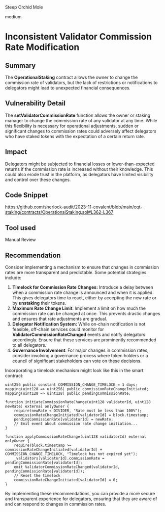 Steep Orchid Mole

medium

# Inconsistent Validator Commission Rate Modification

## Summary
The **OperationalStaking** contract allows the owner to change the commission rate of validators, but the lack of restrictions or notifications to delegators might lead to unexpected financial consequences.
## Vulnerability Detail
The **setValidatorCommissionRate** function allows the owner or staking manager to change the commission rate of any validator at any time. While this flexibility is necessary for operational adjustments, sudden or significant changes to commission rates could adversely affect delegators who have staked tokens with the expectation of a certain return rate.
## Impact
Delegators might be subjected to financial losses or lower-than-expected returns if the commission rate is increased without their knowledge. This could also erode trust in the platform, as delegators have limited visibility and control over these changes.
## Code Snippet
https://github.com/sherlock-audit/2023-11-covalent/blob/main/cqt-staking/contracts/OperationalStaking.sol#L362-L367
## Tool used

Manual Review

## Recommendation
Consider implementing a mechanism to ensure that changes in commission rates are more transparent and predictable. Some potential strategies include:

1. **Timelock for Commission Rate Changes:** Introduce a delay between when a commission rate change is announced and when it is applied. This gives delegators time to react, either by accepting the new rate or by **unstaking** their tokens.
2. **Maximum Rate Change Limit**: Implement a limit on how much the commission rate can be changed at once. This prevents drastic changes and ensures that rate adjustments are gradual.
3. **Delegator Notification System:** While on-chain notification is not feasible, off-chain services could monitor for **ValidatorCommissionRateChanged** events and notify delegators accordingly. Ensure that these services are prominently recommended to all delegators.
4. **Governance Involvement**: For major changes in commission rates, consider involving a governance process where token holders or a council of significant stakeholders can vote on these decisions.

Incorporating a timelock mechanism might look like this in the smart contract:

```solidity
uint256 public constant COMMISSION_CHANGE_TIMELOCK = 1 days;
mapping(uint128 => uint256) public commissionRateChangeInitiated;
mapping(uint128 => uint128) public pendingCommissionRate;

function initiateCommissionRateChange(uint128 validatorId, uint128 newRate) external onlyOwner {
    require(newRate < DIVIDER, "Rate must be less than 100%");
    commissionRateChangeInitiated[validatorId] = block.timestamp;
    pendingCommissionRate[validatorId] = newRate;
    // Emit event about commission rate change initiation...
}

function applyCommissionRateChange(uint128 validatorId) external onlyOwner {
    require(block.timestamp >= commissionRateChangeInitiated[validatorId] + COMMISSION_CHANGE_TIMELOCK, "Timelock has not expired yet");
    _validators[validatorId].commissionRate = pendingCommissionRate[validatorId];
    emit ValidatorCommissionRateChanged(validatorId, pendingCommissionRate[validatorId]);
    // Reset the timelock
    commissionRateChangeInitiated[validatorId] = 0;
}
```
By implementing these recommendations, you can provide a more secure and transparent experience for delegators, ensuring that they are aware of and can respond to changes in commission rates.